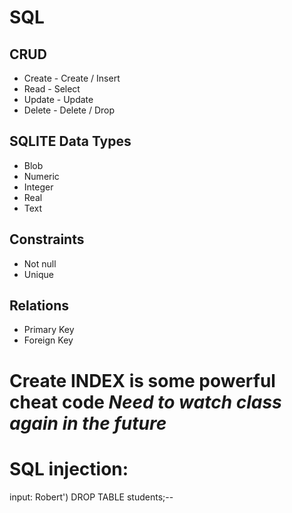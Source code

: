 # SQL

## CRUD

- Create - Create / Insert
- Read - Select
- Update - Update
- Delete - Delete / Drop

## SQLITE Data Types

- Blob
- Numeric
- Integer
- Real
- Text

## Constraints

- Not null
- Unique

## Relations

- Primary Key
- Foreign Key

# Create INDEX is some powerful cheat code **_Need to watch class again in the future_**

# SQL injection:

input: Robert') DROP TABLE students;--
